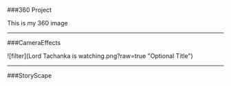 ###360 Project

This is my 360 image
<script src="//360.vizor.io/scripts/embed.js" data-vizorurl="https://360.vizor.io/embed/v/7vxd" ></script>

***
###CameraEffects

![filter](Lord Tachanka is watching.png?raw=true "Optional Title")

***

###StoryScape

<script src="/scripts/embed.js" data-vizorurl="https://patches.vizor.io/embed/landonp/first-try" ></script>
